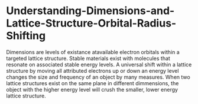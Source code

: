 # Understanding-Dimensions-and-Lattice-Structure-Orbital-Radius-Shifting
Dimensions are levels of existance atavailable electron orbitals within a targeted lattice structure. Stable materials exist with molecules that resonate on associated stable energy levels. A universal shift within a lattice structure by moving all attributed electrons up or down an energy level changes the size and frequency of an object by many measures. When two lattice structures exist on the same plane in different dimmensions, the object with the higher energy level will crush the smaller, lower energy lattice structure.

